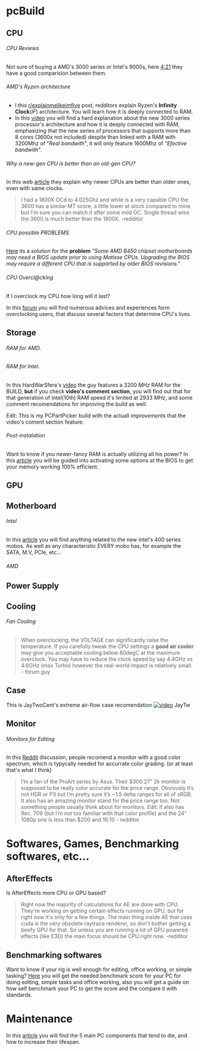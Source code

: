 # pcBuild

## CPU

###### CPU Reviews
Not sure of buying a AMD's 3000 series or Intel's 9000s, here [4:21](https://www.youtube.com/watch?v=stM2CPF9YAY&list=WL&index=5&t=4s&ab_channel=LinusTechTips#t=4m21s) they have a good comparision between them. 
###### AMD's Ryzen architecture
- I this [r/explainmelikeimfive](https://www.reddit.com/r/explainlikeimfive/comments/6iwt75/eli5how_does_the_infinity_fabric_work/) post, redditors explain Ryzen's **Infinity Clock**(_IF_) architecture. You will learn how it is deeply connected to RAM. 
- In this [video](https://www.youtube.com/watch?v=lswfgka1HnQ&ab_channel=HardwarEsfera) you will find a hard explanation about the new 3000 series processor's architecture and how it is deeply connected with RAM, emphasizing that the new series of processors that supports more than 8 cores (3600x not included) despite than linked with a RAM with 3200Mhz of "_Real bandwith_", it will only feature 1600Mhz of _"Efective bandwith"_.

###### Why a new-gen CPU is better than an old-gen CPU?
In this web [article](https://www.howtogeek.com/215940/why-are-newer-generations-of-processors-faster-at-the-same-clock-speed/) they explain why newer CPUs are better than older ones, even with same clocks.
> I had a 1800X OCd to 4.025Ghz and while is a very capable CPU the 3600 has a similar MT score, a little lower at stock compared to mine but I'm sure you can match it after some mild OC. Single thread wise the 3600 is much better than the 1800X. -redditor

###### CPU possible PROBLEMS

[Here](https://steamcommunity.com/discussions/forum/11/1638669204740559442/) its a solution for the **problem** _"Some AMD B450 chipset motherboards may need a BIOS update prior to using Matisse CPUs. Upgrading the BIOS may require a different CPU that is supported by older BIOS revisions."_

###### CPU Overcl@cking
If I overclock my CPU how long will it last?

In this [forum](https://forums.tomshardware.com/threads/if-i-overclock-my-cpu-how-long-will-it-last.2802893/) you will find numerous advices and experiences form overclocking users, that discuss several factors that determine CPU's lives.

## Storage
###### RAM for AMD.
###### RAM for Intel. 
In this HardWarSfera's [video](https://www.youtube.com/watch?v=yZ2yKz0G6gA&ab_channel=HardwarEsfera) the guy features a 3200 _MHz_ RAM for the BUILD, **but** if you check **video's comment section**, you will find out that for that generation of intel(10th) RAM speed it's limited at 2933 _MHz_, and some comment recomendations for improving the build as well.

Edit: This is my PCPartPicker build with the actuall _improvements_ that the video's coment section feature.

###### Post-instalation 
Want to know if you newer-fancy RAM is actually utilizing all his power? In this [article](https://www.pcworld.idg.com.au/article/613203/how-set-up-new-computer-ram-memory-after-ve-installed-it-2017/) you will be guided into activating some options at the BIOS to get your memory working 100% efficient.


## GPU

## Motherboard
###### Intel
In this [article](https://levvvel.com/z490-motherboard-list/) you will find anything related to the new intel's 400 series mobos. As well as any characteristic EVERY mobo has, for example the SATA, M.V, PCIe, etc...

###### AMD 






## Power Supply

## Cooling
###### Fan Cooling
> When overclocking, the VOLTAGE can significantly raise the temperature. If you carefully tweak the CPU settings a **good air cooler** may give you acceptable cooling below 80degC at the maximum overclock. You may have to reduce the clock speed by say 4.4GHz vs 4.6GHz (max Turbo) however the real-world impact is relatively small. - forum guy

## Case
This is JayTwoCent's extreme air-flow case recomendation [![video](http://img.youtube.com/vi/Lfxuqjt38dA/0.jpg)](http://www.youtube.com/watch?v=Lfxuqjt38dA "video") JayTw



## Monitor 
###### Monitors for Editing
In this [Reddit](https://www.reddit.com/r/VideoEditing/comments/j40z19/if_you_had_400_to_spend_on_a_monitor_for_editing/) discussion, people recomend a monitor with a good color spectrum, which is typycally needed for accurrate color grading. (or at least that's what I think)

> I’m a fan of the ProArt series by Asus. Their $300 27” 2k monitor is supposed to be really color accurate for the price range. Obviously it’s not HDR or P3 but I’m pretty sure it’s ~1.5 delta ranges for all of sRGB.
It also has an amazing monitor stand for the price range too. Not something people usually think about for monitors.
Edit: it also has Rec. 709 (but I’m not too familiar with that color profile) and the 24” 1080p one is less than $200 and 16:10 - redditor

# Softwares, Games, Benchmarking softwares, etc...
## AfterEffects
Is AfterEffects more CPU or GPU based?
> Right now the majority of calculations for AE are done with CPU. They're working on getting certain effects running on GPU, but for right now it's only for a few things. The main thing inside AE that uses cuda is the very obsolete raytrace renderer, so don't bother getting a beefy GPU for that. So unless you are running a lot of GPU powered effects (like E3D) the main focus should be CPU right now. -redditor
## Benchmarking softwares
Want to know if your rig is well enough for editing, office working, or simple tasking? 
[Here](https://benchmarks.ul.com/resources/what-is-a-good-pcmark-10-score) you will get the needed benchmark score for your PC for doing editing, simple tasks and office working, also you will get a guide on how self benchmark your PC to get the score and the compare it with standards.

# Maintenance
In this [article](https://www.makeuseof.com/tag/5-pc-parts-tend-die-extend-lifespans/) you will find the 5 main PC components that tend to die, and how to increase their lifespan.



